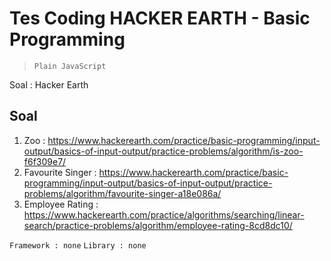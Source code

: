 # Tes Coding HACKER EARTH - Basic Programming

> `Plain JavaScript`

Soal : Hacker Earth

## Soal

1. Zoo : https://www.hackerearth.com/practice/basic-programming/input-output/basics-of-input-output/practice-problems/algorithm/is-zoo-f6f309e7/
1. Favourite Singer : https://www.hackerearth.com/practice/basic-programming/input-output/basics-of-input-output/practice-problems/algorithm/favourite-singer-a18e086a/
2. Employee Rating : https://www.hackerearth.com/practice/algorithms/searching/linear-search/practice-problems/algorithm/employee-rating-8cd8dc10/

`Framework : none`
`Library : none`
